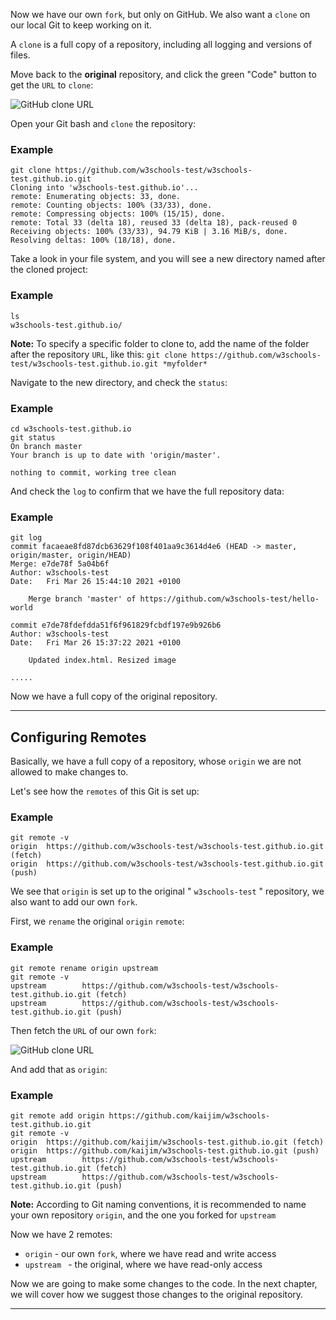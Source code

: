 
Now we have our own `fork`, but only on GitHub. We also want a `clone` on our local Git to keep working on it.

A `clone` is a full copy of a repository, including all logging and versions of files.

Move back to the **original** repository, and click the green "Code" button to get the `URL` to `clone`:

![GitHub clone URL](https://www.w3schools.com/git/img_github_clone_url.png)

Open your Git bash and `clone` the repository:

### Example

```shell
git clone https://github.com/w3schools-test/w3schools-test.github.io.git
Cloning into 'w3schools-test.github.io'...
remote: Enumerating objects: 33, done.
remote: Counting objects: 100% (33/33), done.
remote: Compressing objects: 100% (15/15), done.
remote: Total 33 (delta 18), reused 33 (delta 18), pack-reused 0
Receiving objects: 100% (33/33), 94.79 KiB | 3.16 MiB/s, done.
Resolving deltas: 100% (18/18), done.
```

Take a look in your file system, and you will see a new directory named after the cloned project:

### Example

```shell
ls
w3schools-test.github.io/
```

**Note:** To specify a specific folder to clone to, add the name of the folder after the repository `URL`, like this: `git clone https://github.com/w3schools-test/w3schools-test.github.io.git *myfolder*`

Navigate to the new directory, and check the `status`:

### Example

```shell
cd w3schools-test.github.io
git status
On branch master
Your branch is up to date with 'origin/master'.

nothing to commit, working tree clean
```

And check the `log` to confirm that we have the full repository data:

### Example

```shell
git log
commit facaeae8fd87dcb63629f108f401aa9c3614d4e6 (HEAD -> master, origin/master, origin/HEAD)
Merge: e7de78f 5a04b6f
Author: w3schools-test 
Date:   Fri Mar 26 15:44:10 2021 +0100

    Merge branch 'master' of https://github.com/w3schools-test/hello-world

commit e7de78fdefdda51f6f961829fcbdf197e9b926b6
Author: w3schools-test 
Date:   Fri Mar 26 15:37:22 2021 +0100

    Updated index.html. Resized image
    
.....
```

Now we have a full copy of the original repository.

---

## Configuring Remotes

Basically, we have a full copy of a repository, whose `origin` we are not allowed to make changes to.

Let's see how the `remotes` of this Git is set up:

### Example

```shell
git remote -v
origin  https://github.com/w3schools-test/w3schools-test.github.io.git (fetch)
origin  https://github.com/w3schools-test/w3schools-test.github.io.git (push)
```

We see that `origin` is set up to the original " `w3schools-test` " repository, we also want to add our own `fork`.

First, we `rename` the original `origin` `remote`:

### Example

```shell
git remote rename origin upstream
git remote -v
upstream        https://github.com/w3schools-test/w3schools-test.github.io.git (fetch)
upstream        https://github.com/w3schools-test/w3schools-test.github.io.git (push)
```

Then fetch the `URL` of our own `fork`:

![GitHub clone URL](https://www.w3schools.com/git/img_github_clone_fork_url.png)

And add that as `origin`:

### Example

```shell
git remote add origin https://github.com/kaijim/w3schools-test.github.io.git
git remote -v
origin  https://github.com/kaijim/w3schools-test.github.io.git (fetch)
origin  https://github.com/kaijim/w3schools-test.github.io.git (push)
upstream        https://github.com/w3schools-test/w3schools-test.github.io.git (fetch)
upstream        https://github.com/w3schools-test/w3schools-test.github.io.git (push)
```

**Note:** According to Git naming conventions, it is recommended to name your own repository `origin`, and the one you forked for `upstream`

Now we have 2 remotes:

- `origin` - our own `fork`, where we have read and write access
- `upstream ` - the original, where we have read-only access

Now we are going to make some changes to the code. In the next chapter, we will cover how we suggest those changes to the original repository.

---
